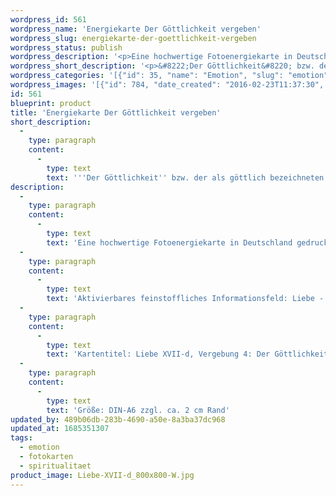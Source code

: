 ```yaml
---
wordpress_id: 561
wordpress_name: 'Energiekarte Der Göttlichkeit vergeben'
wordpress_slug: energiekarte-der-goettlichkeit-vergeben
wordpress_status: publish
wordpress_description: '<p>Eine hochwertige Fotoenergiekarte in Deutschland gedruckt und in Handarbeit laminiert.  Sie ist in Postkartengröße (DIN-A6) gut zu transportieren und kann auch auf den Körper aufgelegt werden.</p><p>Aktivierbares feinstoffliches Informationsfeld: Liebe - Freiheit - Vergebung - Reflexion - Göttlichkeit: Entwicklung der Fähigkeit, einer als göttlich wahrgenommenen Energie zu vergeben; Vertiefung von Selbsteflexion und Verständnis in Bezug zu sich selbst als Teil des göttlichen Energiefeldes; Liebe erleben im Rahmen von Vergebung.</p><p>Kartentitel: Liebe XVII-d, Vergebung 4: Der Göttlichkeit. Reihe: Liebe.</p><p>Größe: DIN-A6 zzgl. ca. 2 cm Rand<br />Andere Formate sind individuell für Sie innerhalb weniger Tage herstellbar. Bitte kontaktieren Sie uns hierfür unter <a href="mailto:info@elvedenverlag.de">info@elvedenverlag.de</a>.</p><p><a href="https://my.feenbaum.de/anwendung-energiebilder-foto-laminiert/">Anwendungshinweise</a>      <a href="https://my.feenbaum.de/produktinformationen-fotokarten/">Produktinformationen</a></p>'
wordpress_short_description: '<p>&#8222;Der Göttlichkeit&#8220; bzw. der als göttlich bezeichneten Energie vergeben und dabei in Liebe und sich selbst treu sein. Widerstände in Bezug auf Vergebung und liebevolle Einsicht erkennen und konstruktiv bearbeiten</p>'
wordpress_categories: '[{"id": 35, "name": "Emotion", "slug": "emotion"}, {"id": 23, "name": "Fotokarten", "slug": "fotokarten"}, {"id": 36, "name": "Spiritualit\u00e4t", "slug": "spiritualitaet"}]'
wordpress_images: '[{"id": 784, "date_created": "2016-02-23T11:37:30", "date_created_gmt": "2016-02-23T09:37:30", "date_modified": "2016-02-23T11:37:30", "date_modified_gmt": "2016-02-23T09:37:30", "src": "https://my.feenbaum.de/wp-content/uploads/2016/02/Liebe-XVII-d_800x800-W.jpg", "name": "Liebe-XVII-d_800x800-W", "alt": ""}]'
id: 561
blueprint: product
title: 'Energiekarte Der Göttlichkeit vergeben'
short_description:
  -
    type: paragraph
    content:
      -
        type: text
        text: '''Der Göttlichkeit'' bzw. der als göttlich bezeichneten Energie vergeben und dabei in Liebe und sich selbst treu sein. Widerstände in Bezug auf Vergebung und liebevolle Einsicht erkennen und konstruktiv bearbeiten'
description:
  -
    type: paragraph
    content:
      -
        type: text
        text: 'Eine hochwertige Fotoenergiekarte in Deutschland gedruckt und in Handarbeit laminiert.  Sie ist in Postkartengröße (DIN-A6) gut zu transportieren und kann auch auf den Körper aufgelegt werden.'
  -
    type: paragraph
    content:
      -
        type: text
        text: 'Aktivierbares feinstoffliches Informationsfeld: Liebe - Freiheit - Vergebung - Reflexion - Göttlichkeit: Entwicklung der Fähigkeit, einer als göttlich wahrgenommenen Energie zu vergeben; Vertiefung von Selbsteflexion und Verständnis in Bezug zu sich selbst als Teil des göttlichen Energiefeldes; Liebe erleben im Rahmen von Vergebung.'
  -
    type: paragraph
    content:
      -
        type: text
        text: 'Kartentitel: Liebe XVII-d, Vergebung 4: Der Göttlichkeit. Reihe: Liebe.'
  -
    type: paragraph
    content:
      -
        type: text
        text: 'Größe: DIN-A6 zzgl. ca. 2 cm Rand'
updated_by: 489b06db-283b-4690-a50e-8a3ba37dc968
updated_at: 1685351307
tags:
  - emotion
  - fotokarten
  - spiritualitaet
product_image: Liebe-XVII-d_800x800-W.jpg
---
```

